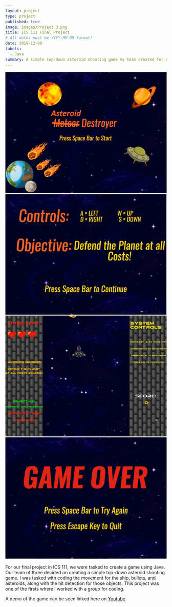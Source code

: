 ```yaml
---
layout: project
type: project
published: true
image: images/Project 3.png
title: ICS 111 Final Project
# All dates must be YYYY-MM-DD format!
date: 2019-12-08
labels:
  - Java
summary: A simple top-down asteroid shooting game my team created for our final project in ICS 111.
---
```


<div class="ui small rounded images">
  <img class="ui image" src="../images/Project 3.png">
  <img class="ui image" src="../images/Project 3 Controls.png">
  <img class="ui image" src="../images/Project 3 Gameplay.png">
  <img class="ui image" src="../images/Project 3 Game Over.png">
</div>

For our final project in ICS 111, we were tasked to create a game using Java. Our team of three decided on creating a simple top-down asteroid shooting game. I was tasked with coding the movement for the ship, bullets, and asteroids, along with the hit detection for those objects. This project was one of the firsts where I worked with a group for coding.

A demo of the game can be seen linked here on <a href="https://youtu.be/kBpOlnwq6TI">Youtube</a>




